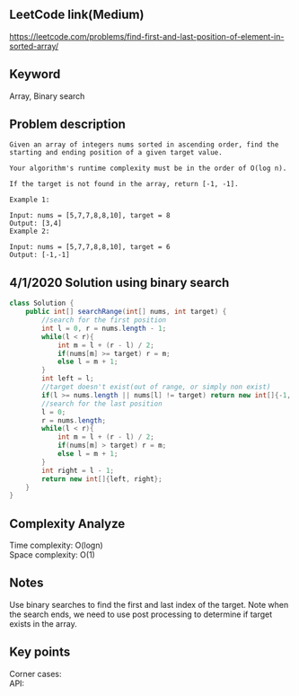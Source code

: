 ## LeetCode link(Medium)
https://leetcode.com/problems/find-first-and-last-position-of-element-in-sorted-array/

## Keyword
Array, Binary search

## Problem description
```
Given an array of integers nums sorted in ascending order, find the starting and ending position of a given target value.

Your algorithm's runtime complexity must be in the order of O(log n).

If the target is not found in the array, return [-1, -1].

Example 1:

Input: nums = [5,7,7,8,8,10], target = 8
Output: [3,4]
Example 2:

Input: nums = [5,7,7,8,8,10], target = 6
Output: [-1,-1]
```
## 4/1/2020 Solution using binary search

```java
class Solution {
    public int[] searchRange(int[] nums, int target) {
        //search for the first position
        int l = 0, r = nums.length - 1;
        while(l < r){
            int m = l + (r - l) / 2;
            if(nums[m] >= target) r = m;
            else l = m + 1;
        }
        int left = l;
        //target doesn't exist(out of range, or simply non exist)
        if(l >= nums.length || nums[l] != target) return new int[]{-1, -1};
        //search for the last position
        l = 0;
        r = nums.length;
        while(l < r){
            int m = l + (r - l) / 2;
            if(nums[m] > target) r = m;
            else l = m + 1;
        }
        int right = l - 1;
        return new int[]{left, right};
    }
}
```

## Complexity Analyze
Time complexity: O(logn)\
Space complexity: O(1)

## Notes
Use binary searches to find the first and last index of the target. Note when the search ends, we need to use post processing to determine if target exists in the array.

## Key points
Corner cases:\
API:
